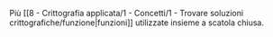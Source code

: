 Più [[8 - Crittografia applicata/1 - Concetti/1 - Trovare soluzioni crittografiche/funzione|funzioni]] utilizzate insieme a scatola chiusa.
